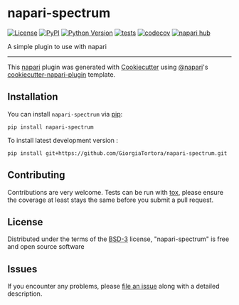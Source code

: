 # napari-spectrum

[![License](https://img.shields.io/pypi/l/napari-spectrum.svg?color=green)](https://github.com/GiorgiaTortora/napari-spectrum/raw/main/LICENSE)
[![PyPI](https://img.shields.io/pypi/v/napari-spectrum.svg?color=green)](https://pypi.org/project/napari-spectrum)
[![Python Version](https://img.shields.io/pypi/pyversions/napari-spectrum.svg?color=green)](https://python.org)
[![tests](https://github.com/GiorgiaTortora/napari-spectrum/workflows/tests/badge.svg)](https://github.com/GiorgiaTortora/napari-spectrum/actions)
[![codecov](https://codecov.io/gh/GiorgiaTortora/napari-spectrum/branch/main/graph/badge.svg)](https://codecov.io/gh/GiorgiaTortora/napari-spectrum)
[![napari hub](https://img.shields.io/endpoint?url=https://api.napari-hub.org/shields/napari-spectrum)](https://napari-hub.org/plugins/napari-spectrum)

A simple plugin to use with napari

----------------------------------

This [napari] plugin was generated with [Cookiecutter] using [@napari]'s [cookiecutter-napari-plugin] template.

<!--
Don't miss the full getting started guide to set up your new package:
https://github.com/napari/cookiecutter-napari-plugin#getting-started

and review the napari docs for plugin developers:
https://napari.org/plugins/stable/index.html
-->

## Installation

You can install `napari-spectrum` via [pip]:

    pip install napari-spectrum



To install latest development version :

    pip install git+https://github.com/GiorgiaTortora/napari-spectrum.git


## Contributing

Contributions are very welcome. Tests can be run with [tox], please ensure
the coverage at least stays the same before you submit a pull request.

## License

Distributed under the terms of the [BSD-3] license,
"napari-spectrum" is free and open source software

## Issues

If you encounter any problems, please [file an issue] along with a detailed description.

[napari]: https://github.com/napari/napari
[Cookiecutter]: https://github.com/audreyr/cookiecutter
[@napari]: https://github.com/napari
[MIT]: http://opensource.org/licenses/MIT
[BSD-3]: http://opensource.org/licenses/BSD-3-Clause
[GNU GPL v3.0]: http://www.gnu.org/licenses/gpl-3.0.txt
[GNU LGPL v3.0]: http://www.gnu.org/licenses/lgpl-3.0.txt
[Apache Software License 2.0]: http://www.apache.org/licenses/LICENSE-2.0
[Mozilla Public License 2.0]: https://www.mozilla.org/media/MPL/2.0/index.txt
[cookiecutter-napari-plugin]: https://github.com/napari/cookiecutter-napari-plugin

[file an issue]: https://github.com/GiorgiaTortora/napari-spectrum/issues

[napari]: https://github.com/napari/napari
[tox]: https://tox.readthedocs.io/en/latest/
[pip]: https://pypi.org/project/pip/
[PyPI]: https://pypi.org/
